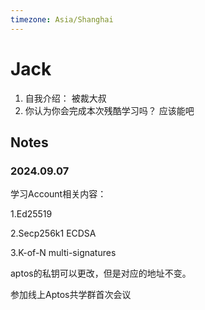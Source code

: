 ```yaml
---
timezone: Asia/Shanghai
---
```


# Jack

1. 自我介绍：
被裁大叔
2. 你认为你会完成本次残酷学习吗？
应该能吧

## Notes

<!-- Content_START -->

### 2024.09.07
学习Account相关内容：

1.Ed25519

2.Secp256k1 ECDSA

3.K-of-N multi-signatures

aptos的私钥可以更改，但是对应的地址不变。

参加线上Aptos共学群首次会议

<!-- Content_END -->
